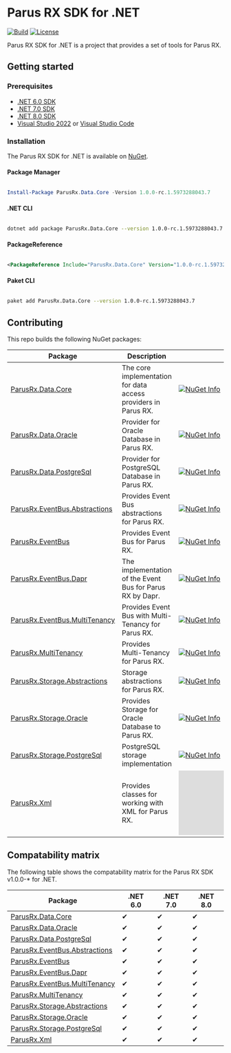 # Parus RX SDK for .NET

[![Build](https://github.com/parusrx/dotnet-sdk/actions/workflows/build.yml/badge.svg)](https://github.com/parusrx/dotnet-sdk/actions/workflows/build.yml)
[![License](https://img.shields.io/github/license/parusrx/dotnet-sdk?logo=apache&style=flat-square&color=blue)](LICENSE)

Parus RX SDK for .NET is a project that provides a set of tools for Parus RX.

## Getting started

### Prerequisites

- [.NET 6.0 SDK](https://dotnet.microsoft.com/download/dotnet/6.0)
- [.NET 7.0 SDK](https://dotnet.microsoft.com/download/dotnet/7.0)
- [.NET 8.0 SDK](https://dotnet.microsoft.com/download/dotnet/8.0)
- [Visual Studio 2022](https://visualstudio.microsoft.com/vs/preview/) or [Visual Studio Code](https://code.visualstudio.com/)

### Installation

The Parus RX SDK for .NET is available on [NuGet](https://www.nuget.org/packages?q=ParusRx).

#### Package Manager

```powershell

Install-Package ParusRx.Data.Core -Version 1.0.0-rc.1.5973288043.7

```

#### .NET CLI

```bash

dotnet add package ParusRx.Data.Core --version 1.0.0-rc.1.5973288043.7

```

#### PackageReference

```xml

<PackageReference Include="ParusRx.Data.Core" Version="1.0.0-rc.1.5973288043.7" />

```

#### Paket CLI

```bash

paket add ParusRx.Data.Core --version 1.0.0-rc.1.5973288043.7

```


## Contributing

This repo builds the following NuGet packages:

| Package | Description | NuGet |
| ------- | ----------- | ----- |
| [ParusRx.Data.Core](https://www.nuget.org/packages/ParusRx.Data.Core/) | The core implementation for data access providers in Parus RX. | [![NuGet Info](https://buildstats.info/nuget/ParusRx.Data.Core?includePreReleases=true)](https://www.nuget.org/packages/ParusRx.Data.Core/) |
| [ParusRx.Data.Oracle](https://www.nuget.org/packages/ParusRx.Data.Oracle/) | Provider for Oracle Database in Parus RX. | [![NuGet Info](https://buildstats.info/nuget/ParusRx.Data.Oracle?includePreReleases=true)](https://www.nuget.org/packages/ParusRx.Data.Oracle/) |
| [ParusRx.Data.PostgreSql](https://www.nuget.org/packages/ParusRx.Data.PostgreSQL/) | Provider for PostgreSQL Database in Parus RX. | [![NuGet Info](https://buildstats.info/nuget/ParusRx.Data.PostgreSql?includePreReleases=true)](https://www.nuget.org/packages/ParusRx.Data.PostgreSql/) |
| [ParusRx.EventBus.Abstractions](https://www.nuget.org/packages/ParusRx.EventBus.Abstractions/) | Provides Event Bus abstractions for Parus RX. | [![NuGet Info](https://buildstats.info/nuget/ParusRx.EventBus.Abstractions?includePreReleases=true)](https://www.nuget.org/packages/ParusRx.EventBus.Abstractions/) |
| [ParusRx.EventBus](https://www.nuget.org/packages/ParusRx.EventBus/) | Provides Event Bus for Parus RX. | [![NuGet Info](https://buildstats.info/nuget/ParusRx.EventBus?includePreReleases=true)](https://www.nuget.org/packages/ParusRx.EventBus/) |
| [ParusRx.EventBus.Dapr](https://www.nuget.org/packages/ParusRx.EventBus.Dapr/) | The implementation of the Event Bus for Parus RX by Dapr. | [![NuGet Info](https://buildstats.info/nuget/ParusRx.EventBus.Dapr?includePreReleases=true)](https://www.nuget.org/packages/ParusRx.EventBus.Dapr/) |
| [ParusRx.EventBus.MultiTenancy](https://www.nuget.org/packages/ParusRx.EventBus.MultiTenancy/) | Provides Event Bus with Multi-Tenancy for Parus RX. | [![NuGet Info](https://buildstats.info/nuget/ParusRx.EventBus.MultiTenancy?includePreReleases=true)](https://www.nuget.org/packages/ParusRx.EventBus.MultiTenancy/) |
| [ParusRx.MultiTenancy](https://www.nuget.org/packages/ParusRx.MultiTenancy/) | Provides Multi-Tenancy for Parus RX. | [![NuGet Info](https://buildstats.info/nuget/ParusRx.MultiTenancy?includePreReleases=true)](https://www.nuget.org/packages/ParusRx.MultiTenancy/) |
| [ParusRx.Storage.Abstractions](https://www.nuget.org/packages/ParusRx.Storage.Abstractions/) | Storage abstractions for Parus RX. | [![NuGet Info](https://buildstats.info/nuget/ParusRx.Storage.Abstractions?includePreReleases=true)](https://www.nuget.org/packages/ParusRx.Storage.Abstractions/) |
| [ParusRx.Storage.Oracle](https://www.nuget.org/packages/ParusRx.Storage.Oracle/) | Provides Storage for Oracle Database to Parus RX. | [![NuGet Info](https://buildstats.info/nuget/ParusRx.Storage.Oracle?includePreReleases=true)](https://www.nuget.org/packages/ParusRx.Storage.Oracle/) |
| [ParusRx.Storage.PostgreSql](https://www.nuget.org/packages/ParusRx.Storage.PostgreSql/) | PostgreSQL storage implementation | [![NuGet Info](https://buildstats.info/nuget/ParusRx.Storage.PostgreSql?includePreReleases=true)](https://www.nuget.org/packages/ParusRx.Storage.PostgreSql/) |
| [ParusRx.Xml](https://www.nuget.org/packages/ParusRx.Xml/) | Provides classes for working with XML for Parus RX. | [![NuGet Info](https://buildstats.info/nuget/ParusRx.Xml?includePreReleases=true)](https://www.nuget.org/packages/ParusRx.Xml/) |

## Compatability matrix

The following table shows the compatability matrix for the Parus RX SDK v1.0.0-* for .NET.

| Package | .NET 6.0 | .NET 7.0 | .NET 8.0 |
| ------- | -------- | -------- | -------- | 
| [ParusRx.Data.Core](https://www.nuget.org/packages/ParusRx.Data.Core/) | ✔ | ✔ | ✔ | ✔ | ✔ |
| [ParusRx.Data.Oracle](https://www.nuget.org/packages/ParusRx.Data.Oracle/) | ✔ | ✔ | ✔ | ✔ | ✔ |
| [ParusRx.Data.PostgreSql](https://www.nuget.org/packages/ParusRx.Data.PostgreSql/) | ✔ | ✔ | ✔ | ✔ | ✔ |
| [ParusRx.EventBus.Abstractions](https://www.nuget.org/packages/ParusRx.EventBus.Abstractions/) | ✔ | ✔ | ✔ | ✔ | ✔ |
| [ParusRx.EventBus](https://www.nuget.org/packages/ParusRx.EventBus/) | ✔ | ✔ | ✔ | ✔ | ✔ |
| [ParusRx.EventBus.Dapr](https://www.nuget.org/packages/ParusRx.EventBus.Dapr/) | ✔ | ✔ | ✔ | ✔ | ✔ |
| [ParusRx.EventBus.MultiTenancy](https://www.nuget.org/packages/ParusRx.EventBus.MultiTenancy/) | ✔ | ✔ | ✔ | ✔ | ✔ |
| [ParusRx.MultiTenancy](https://www.nuget.org/packages/ParusRx.MultiTenancy/) | ✔ | ✔ | ✔ | ✔ | ✔ |
| [ParusRx.Storage.Abstractions](https://www.nuget.org/packages/ParusRx.Storage.Abstractions/) | ✔ | ✔ | ✔ | ✔ | ✔ |
| [ParusRx.Storage.Oracle](https://www.nuget.org/packages/ParusRx.Storage.Oracle/) | ✔ | ✔ | ✔ | ✔ | ✔ |
| [ParusRx.Storage.PostgreSql](https://www.nuget.org/packages/ParusRx.Storage.PostgreSql/) | ✔ | ✔ | ✔ | ✔ | ✔ |
| [ParusRx.Xml](https://www.nuget.org/packages/ParusRx.Xml/) | ✔ | ✔ | ✔ | ✔ | ✔ |
